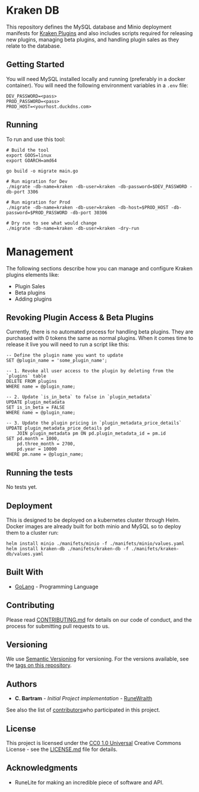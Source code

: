 # Kraken DB

This repository defines the MySQL database and Minio deployment manifests for [Kraken Plugins](https://kraken-plugins.duckdns.org) and 
also includes scripts required for releasing new plugins, managing beta plugins, and handling plugin sales as they relate to the database.

## Getting Started

You will need MySQL installed locally and running (preferably in a docker container). You will need the following environment variables in a `.env` file:

```shell
DEV_PASSWORD=<pass>
PROD_PASSWORD=<pass>
PROD_HOST=<yourhost.duckdns.com>
```

## Running

To run and use this tool:

```shell
# Build the tool
export GOOS=linux
export GOARCH=amd64

go build -o migrate main.go

# Run migration for Dev
./migrate -db-name=kraken -db-user=kraken -db-password=$DEV_PASSWORD -db-port 3306

# Run migration for Prod
./migrate -db-name=kraken -db-user=kraken -db-host=$PROD_HOST -db-password=$PROD_PASSWORD -db-port 30306

# Dry run to see what would change
./migrate -db-name=kraken -db-user=kraken -dry-run
```

# Management

The following sections describe how you can manage and configure Kraken plugins elements like:
- Plugin Sales
- Beta plugins
- Adding plugins

## Revoking Plugin Access & Beta Plugins

Currently, there is no automated process for handling beta plugins. They are purchased with 0 tokens the same as normal plugins. When it comes time
to release it live you will need to run a script like this:

```mysql
-- Define the plugin name you want to update
SET @plugin_name = 'some_plugin_name';

-- 1. Revoke all user access to the plugin by deleting from the `plugins` table
DELETE FROM plugins
WHERE name = @plugin_name;

-- 2. Update `is_in_beta` to false in `plugin_metadata`
UPDATE plugin_metadata
SET is_in_beta = FALSE
WHERE name = @plugin_name;

-- 3. Update the plugin pricing in `plugin_metadata_price_details`
UPDATE plugin_metadata_price_details pd
    JOIN plugin_metadata pm ON pd.plugin_metadata_id = pm.id
SET pd.month = 1000,
    pd.three_month = 2700,
    pd.year = 10000
WHERE pm.name = @plugin_name;
```

## Running the tests

No tests yet.

## Deployment

This is designed to be deployed on a kubernetes cluster through Helm. Docker images are already built for both minio and 
MySQL so to deploy them to a cluster run:

```shell
helm install minio ./manifets/minio -f ./manifets/minio/values.yaml
helm install kraken-db ./manifets/kraken-db -f ./manifets/kraken-db/values.yaml
```

## Built With

- [GoLang](https://go.dev/doc/install) - Programming Language

## Contributing

Please read [CONTRIBUTING.md](CONTRIBUTING.md) for details on our code
of conduct, and the process for submitting pull requests to us.

## Versioning

We use [Semantic Versioning](http://semver.org/) for versioning. For the versions
available, see the [tags on this
repository](https://github.com/cbartram/kraken-loader-plugin/tags).

## Authors

- **C. Bartram** - *Initial Project implementation* - [RuneWraith](https://github.com/cbartram)

See also the list of [contributors](https://github.com/PurpleBooth/a-good-readme-template/contributors)who participated in this project.

## License

This project is licensed under the [CC0 1.0 Universal](LICENSE.md) Creative Commons License - see the [LICENSE.md](LICENSE.md) file for
details.

## Acknowledgments

- RuneLite for making an incredible piece of software and API.